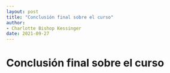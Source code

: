 ```yaml
---
layout: post
title: "Conclusión final sobre el curso"
author:
- Charlotte Bishop Kessinger
date: 2021-09-27
---
```


# Conclusión final sobre el curso
